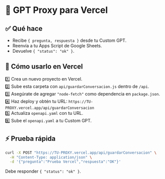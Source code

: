 # 🚀 GPT Proxy para Vercel

## ✅ Qué hace
- Recibe `{ pregunta, respuesta }` desde tu Custom GPT.
- Reenvía a tu Apps Script de Google Sheets.
- Devuelve `{ "status": "ok" }`.

## 📌 Cómo usarlo en Vercel

1️⃣ Crea un nuevo proyecto en Vercel.  
2️⃣ Sube esta carpeta con `api/guardarConversacion.js` dentro de `/api`.  
3️⃣ Asegúrate de agregar `"node-fetch"` como dependencia en `package.json`.  
4️⃣ Haz deploy y obtén tu URL: `https://TU-PROXY.vercel.app/api/guardarConversacion`  
5️⃣ Actualiza `openapi.yaml` con tu URL.  
6️⃣ Sube el `openapi.yaml` a tu Custom GPT.

## ⚡ Prueba rápida
```bash
curl -X POST "https://TU-PROXY.vercel.app/api/guardarConversacion" \
  -H "Content-Type: application/json" \
  -d '{"pregunta":"Prueba Vercel","respuesta":"OK"}'
```

Debe responder `{ "status": "ok" }`.
